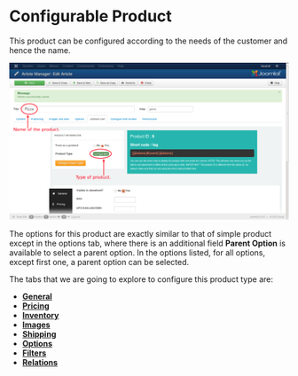# Configurable Product

This product can be configured according to the needs of the customer and hence the name.

![Configurable Product](product_configurable.png)

The options for this product are exactly similar to that of simple product except in the options tab, where there is an additional field **Parent Option** is available to select a parent option. In the options listed, for all options, except first one, a parent option can be selected.

The tabs that we are going to explore to configure this product type are:

* **[General](http://j2store.gitbooks.io/user-guide/content/conf_general.html)**
* **[Pricing](http://j2store.gitbooks.io/user-guide/content/conf_pricing.html)**
* **[Inventory](http://j2store.gitbooks.io/user-guide/content/conf_inventory.html)**
* **[Images](http://j2store.gitbooks.io/user-guide/content/conf_images.html)**
* **[Shipping](http://j2store.gitbooks.io/user-guide/content/conf_shipping.html)**
* **[Options](http://j2store.gitbooks.io/user-guide/content/conf_options.html)**
* **[Filters](http://j2store.gitbooks.io/user-guide/content/conf_filters.html)**
* **[Relations](http://j2store.gitbooks.io/user-guide/content/conf_relations.html)**